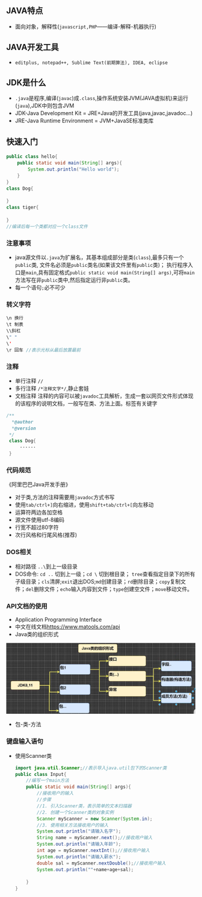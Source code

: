 ## JAVA特点
* 面向对象，解释性(`javascript,PHP`——编译-解释-机器执行)

## JAVA开发工具
* `editplus, notepad++, Sublime Text(前期算法), IDEA, eclipse`

## JDK是什么
* `.java`是程序,编译(`javac`)成`.class`,操作系统安装JVM(JAVA虚拟机)来运行(`java`),JDK中则包含JVM
* JDK-Java Development Kit = JRE+Java的开发工具(java,javac,javadoc...)
* JRE-Java Runtime Environment = JVM+JavaSE标准类库

## 快速入门
````java
public class hello{
    public static void main(String[] args){
        System.out.println("Hello world");
    }
}
class Dog{

}
class tiger{

}
//编译后每一个类都对应一个class文件
````
### 注意事项
* java源文件以`.java`为扩展名，其基本组成部分是类(`class`),最多只有一个`public`类, 文件名必须是`public`类名(如果该文件里有`public`类)； 执行程序入口是`main`,具有固定格式`public static void main(String[] args)`,可将`main`方法写在非`public`类中,然后指定运行非`public`类。
* 每一个语句`;`必不可少

### 转义字符
````java
\n 换行
\t 制表
\\斜杠
\" "
\' 
\r 回车 //表示光标从最后放置最前
````

### 注释
* 单行注释 `//`
* 多行注释 `/*注释文字*/`,静止套娃
* 文档注释 注释的内容可以被`javadoc`工具解析，生成一套以网页文件形式体现的该程序的说明文档，一般写在类、方法上面。标签有关键字
````java
/**
  *@author
  *@version
 */
 class Dog{
     ······
 }
````

### 代码规范
《阿里巴巴Java开发手册》
* 对于类,方法的注释需要用`javadoc`方式书写
* 使用`tab/ctrl+]`向右缩进，使用`shift+tab/ctrl+[`向左移动
* 运算符两边各加空格
* 源文件使用utf-8编码
* 行宽不超过80字符
* 次行风格和行尾风格(推荐)

### DOS相关
* 相对路径 `..\`到上一级目录
* DOS命令: `cd ..` 切到上一级；`cd \` 切到根目录；  `tree`查看指定目录下的所有子级目录；`cls`清屏;`exit`退出DOS;`md`创建目录；`rd`删除目录；`copy`复制文件；`del`删除文件；`echo`输入内容到文件；`type`创建空文件；`move`移动文件。

### API文档的使用
* Application Programming Interface
* 中文在线文档<https://www.matools.com/api>
* Java类的组织形式
<img src="../assets/java类的组织形式.png">  
  
* 包-类-方法

### 键盘输入语句
* 使用Scanner类
    ````java
  import java.util.Scanner;//表示导入java.util包下的Scanner类
    public class Input{
        //编写一个main方法
        public static void main(String[] args){
            //接收用户的输入
            //步骤
            //1. 引入Scanner类，表示简单的文本扫描器
            //2. 创建一个Scanner类的对象实例
            Scanner myScanner = new Scanner(System.in);
            //3. 使用相关方法接收用户的输入
            System.out.println("请输入名字");
            String name = myScanner.next();//接收用户输入
            System.out.println("请输入年龄");
            int age = myScanner.nextInt();//接收用户输入
            System.out.println("请输入薪水");
            double sal = myScanner.nextDouble();//接收用户输入
            System.out.println(""+name+age+sal);

        }
    }
    ````

 






